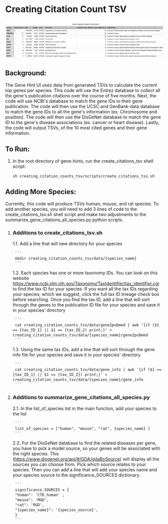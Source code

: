 # Creating Citation Count TSV 

![TSV_snapshot](https://github.com/broadinstitute/gene-hints/blob/getting_tsv/images/07-TSV-snapshot.png)

## Background: 
The Gene Hint UI uses data from generated TSVs to calculate the current top genes per species. This code will use the Entrez database to collect all the gene's publication citations over the course of five months. Next, the code will use NCBI's database to match the gene IDs to their gene publication. The code will then use the UCSC and GenBank-data database to match the gene IDs to all the gene's information (ex. Chromosome and position). The code will then use the DisGeNet database to match the gene ID to the gene's disease associations (ex. cancer or heart disease). Lastly, the code will output TSVs, of the 10 most cited genes and their gene information.

## To Run: 
1. In the root directory of gene-hints, run the create_citations_tsv shell script:

    ``` 
    sh creating_citation_counts_tsv/scripts/create_citations_tsv.sh 
    ```

## Adding More Species:

Currently, this code will produce TSVs human, mouse, and rat species. To add another species, you will need to add 3 lines of code to the create_citations_tsv.sh shell script and make two adjustments to the summarize_gene_citations_all_species.py python scripts. 

1. ###  Additions to create_citations_tsv.sh  
    1.1. Add a line that will new directory for your species
    
        ``` 
        mkdir creating_citation_counts_tsv/data/{species_name} 
        ```
        
     1.2. Each species has one or more taxonomy IDs. You can look on this website https://www.ncbi.nlm.nih.gov/Taxonomy/TaxIdentifier/tax_identifier.cgi to find the tax ID for your species. If you want all the tax IDs regarding your species, which we suggest, click the full tax ID lineage check box before searching. Once you find the tax ID, add a line that will sort through the genes to the publication ID file for your species and save it in your species' directory 
    
        ``` 
        cat creating_citation_counts_tsv/data/gene2pubmed | awk '{if ($1 == {tax_ID_1} || $1 == {tax_ID_2) print;}' > creating_citation_counts_tsv/data/{species_name}/gene2pubmed
        ```
        
      1.3. Using the same tax IDs, add a line that will sort through the gene info file for your species and save it in your species' directory 
    
        ``` 
        cat creating_citation_counts_tsv/data/gene_info | awk '{if ($1 == {tax_ID_1} || $1 == {tax_ID_2}) print;}' > creating_citation_counts_tsv/data/{species_name}/gene_info 
        ```
2. ###  Additions to summarize_gene_citations_all_species.py
    2.1. In the list_of_species list in the main function, add your species to the list
    
        ``` 
        list_of_species = ["human", "mouse", "rat", {species_name} ]
        ```
     2.2. For the DisGeNet database to find the related diseases per gene, you have to pick a model source, so your genes will be associated with the right species. This (https://www.disgenet.org/api/#/GDA/gdaBySource) will display all the sources you can choose from. Pick which source relates to your species. Then you can add a line that will add your species name and your species source to the significance_SOURCES dictionary.
    
        ``` 
        significance_SOURCES = {
        "human": 'CTD_human' , 
        "mouse": 'MGD',
        "rat": 'RGD',
        "{species_name}": '{species_source}',
        }
        ```

